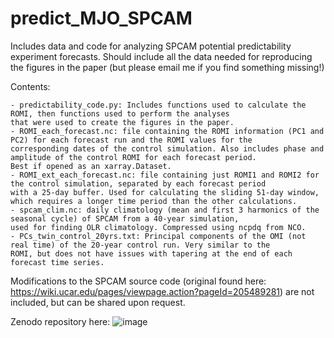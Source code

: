 # predict_MJO_SPCAM

Includes data and code for analyzing SPCAM potential predictability experiment forecasts. Should include all the data needed for reproducing the figures in the paper (but please email me if you find something missing!)

Contents: 

    - predictability_code.py: Includes functions used to calculate the ROMI, then functions used to perform the analyses 
    that were used to create the figures in the paper.
    - ROMI_each_forecast.nc: file containing the ROMI information (PC1 and PC2) for each forecast run and the ROMI values for the 
    corresponding dates of the control simulation. Also includes phase and amplitude of the control ROMI for each forecast period. 
    Best if opened as an xarray.Dataset.
    - ROMI_ext_each_forecast.nc: file containing just ROMI1 and ROMI2 for the control simulation, separated by each forecast period 
    with a 25-day buffer. Used for calculating the sliding 51-day window, which requires a longer time period than the other calculations.
    - spcam_clim.nc: daily climatology (mean and first 3 harmonics of the seasonal cycle) of SPCAM from a 40-year simulation, 
    used for finding OLR climatology. Compressed using ncpdq from NCO.
    - PCs_twin_control_20yrs.txt: Principal components of the OMI (not real time) of the 20-year control run. Very similar to the
    ROMI, but does not have issues with tapering at the end of each forecast time series.

Modifications to the SPCAM source code (original found here: https://wiki.ucar.edu/pages/viewpage.action?pageId=205489281) are not included, but can be shared upon request. 

Zenodo repository here: ![image](https://github.com/sweidy/predict_MJO_SPCAM/assets/93666840/fbc1df7f-fd65-4a43-b365-7b3b4a9db5a9)

